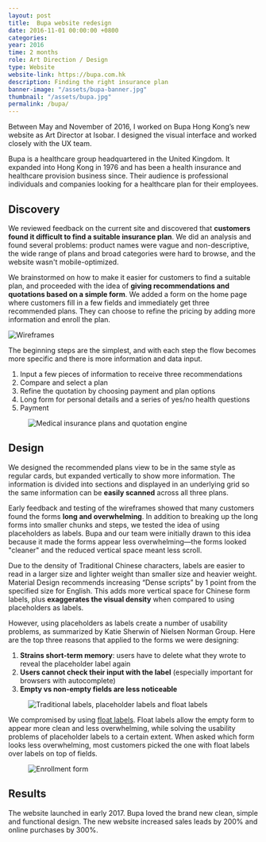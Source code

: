 ```yaml
---
layout: post
title:  Bupa website redesign
date: 2016-11-01 00:00:00 +0800
categories:
year: 2016
time: 2 months
role: Art Direction / Design
type: Website
website-link: https://bupa.com.hk
description: Finding the right insurance plan
banner-image: "/assets/bupa-banner.jpg"
thumbnail: "/assets/bupa.jpg"
permalink: /bupa/
---
```


Between May and November of 2016, I worked on Bupa Hong Kong’s new website as Art Director at Isobar. I designed the visual interface and worked closely with the UX team.

Bupa is a healthcare group headquartered in the United Kingdom. It expanded into Hong Kong in 1976 and has been a health insurance and healthcare provision business since. Their audience is professional individuals and companies looking for a healthcare plan for their employees.

## Discovery

We reviewed feedback on the current site and discovered that **customers found it difficult to find a suitable insurance plan**. We did an analysis and found several problems: product names were vague and non-descriptive, the wide range of plans and broad categories were hard to browse, and the website wasn't mobile-optimized. 

We brainstormed on how to make it easier for customers to find a suitable plan, and proceeded with the idea of **giving recommendations and quotations based on a simple form**. We added a form on the home page where customers fill in a few fields and immediately get three recommended plans. They can choose to refine the pricing by adding more information and enroll the plan.

<img class="lazy" data-src="/assets/bupa-flow.png" alt="Wireframes">

The beginning steps are the simplest, and with each step the flow becomes more specific and there is more information and data input.

1. Input a few pieces of information to receive three recommendations
2. Compare and select a plan
3. Refine the quotation by choosing payment and plan options
4. Long form for personal details and a series of yes/no health questions
5. Payment

<figure><img class="lazy" data-src="/assets/bupa-desktop.jpg" alt="Medical insurance plans and quotation engine"></figure>

## Design

We designed the recommended plans view to be in the same style as regular cards, but expanded vertically to show more information. The information is divided into sections and displayed in an underlying grid so the same information can be **easily scanned** across all three plans.

Early feedback and testing of the wireframes showed that many customers found the forms **long and overwhelming**. In addition to breaking up the long forms into smaller chunks and steps, we tested the idea of using placeholders as labels. Bupa and our team were initially drawn to this idea because it made the forms appear less overwhelming—the forms looked "cleaner" and the reduced vertical space meant less scroll.

Due to the density of Traditional Chinese characters, labels are easier to read in a larger size and lighter weight than smaller size and heavier weight. Material Design recommends increasing “Dense scripts” by 1 point from the specified size for English. This adds more vertical space for Chinese form labels, plus **exaggerates the visual density** when compared to using placeholders as labels.

However, using placeholders as labels create a number of usability problems, as summarized by Katie Sherwin of Nielsen Norman Group. Here are the top three reasons that applied to the forms we were designing:

1. **Strains short-term memory**: users have to delete what they wrote to reveal the placeholder label again
2. **Users cannot check their input with the label** (especially important for browsers with autocomplete)
3. **Empty vs non-empty fields are less noticeable**

<figure><img class="lazy" data-src="/assets/bupa-labels.png" alt="Traditional labels, placeholder labels and float labels"></figure>

We compromised by using <a href="https://medium.com/r/?url=http%3A%2F%2Fmds.is%2Ffloat-label-pattern%2F" target="_blank">float labels</a>. Float labels allow the empty form to appear more clean and less overwhelming, while solving the usability problems of placeholder labels to a certain extent. When asked which form looks less overwhelming, most customers picked the one with float labels over labels on top of fields.

<figure><img class="lazy" data-src="/assets/bupa-form.png" alt="Enrollment form"></figure>

## Results

The website launched in early 2017. Bupa loved the brand new clean, simple and functional design. The new website increased sales leads by 200% and online purchases by 300%.